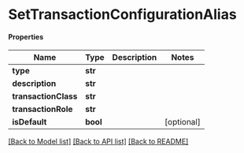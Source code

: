 # SetTransactionConfigurationAlias

#### Properties
Name | Type | Description | Notes
------------ | ------------- | ------------- | -------------
**type** | **str** |  | 
**description** | **str** |  | 
**transactionClass** | **str** |  | 
**transactionRole** | **str** |  | 
**isDefault** | **bool** |  | [optional] 

[[Back to Model list]](../README.md#documentation-for-models) [[Back to API list]](../README.md#documentation-for-api-endpoints) [[Back to README]](../README.md)

